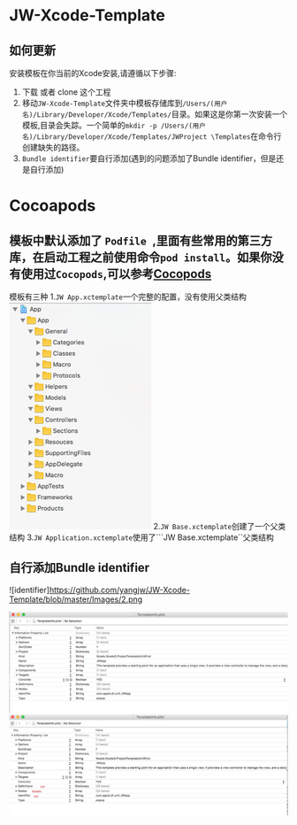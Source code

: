 # JW-Xcode-Template

## 如何更新

安装模板在你当前的Xcode安装,请遵循以下步骤:

1. 下载 或者 clone 这个工程
2. 移动```JW-Xcode-Template```文件夹中模板存储库到```/Users/(用户名)/Library/Developer/Xcode/Templates/```目录。如果这是你第一次安装一个模板,目录会失踪。一个简单的```mkdir -p /Users/(用户名)/Library/Developer/Xcode/Templates/JWProject \Templates```在命令行创建缺失的路径。
3. ```Bundle identifier```要自行添加(遇到的问题添加了Bundle identifier，但是还是自行添加)

# Cocoapods 
## 模板中默认添加了 ```Podfile ```,里面有些常用的第三方库，在启动工程之前使用命令```pod install```。如果你没有使用过```Cocopods```,可以参考[Cocopods](https://cocoapods.org/)

模板有三种
1.```JW App.xctemplate```一个完整的配置，没有使用父类结构
![目录](https://github.com/yangjw/JW-Xcode-Template/blob/master/Images/1.png)
2.```JW Base.xctemplate```创建了一个父类结构
3.```JW Application.xctemplate```使用了```JW Base.xctemplate``父类结构

## 自行添加Bundle identifier
![identifier]https://github.com/yangjw/JW-Xcode-Template/blob/master/Images/2.png


![TemplateInfo](https://github.com/yangjw/JW-Xcode-Template/blob/master/Images/3.png)
![TemplateInfo](https://github.com/yangjw/JW-Xcode-Template/blob/master/Images/4.png)
